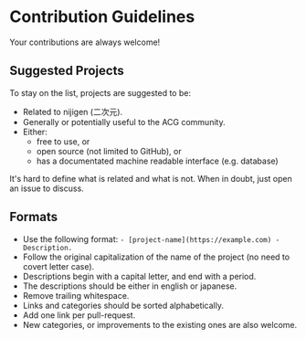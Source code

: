# Contribution Guidelines

Your contributions are always welcome!

## Suggested Projects

To stay on the list, projects are suggested to be:

- Related to nijigen (二次元).
- Generally or potentially useful to the ACG community.
- Either:
    - free to use, or
    - open source (not limited to GitHub), or
    - has a documentated machine readable interface (e.g. database)

It's hard to define what is related and what is not. When in doubt, just open an issue to discuss.

## Formats

- Use the following format: `- [project-name](https://example.com) - Description.`
- Follow the original capitalization of the name of the project (no need to covert letter case).
- Descriptions begin with a capital letter, and end with a period.
- The descriptions should be either in english or japanese.
- Remove trailing whitespace.
- Links and categories should be sorted alphabetically.
- Add one link per pull-request.
- New categories, or improvements to the existing ones are also welcome.
